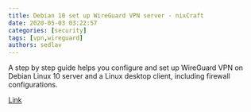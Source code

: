 ```yaml
---
title: Debian 10 set up WireGuard VPN server - nixCraft
date: 2020-05-03 03:22:57
categories: [security]
tags: [vpn,wireguard]
authors: sedlav
---
```


A step by step guide helps you configure and set up WireGuard VPN on Debian Linux 10 server and a Linux desktop client, including firewall configurations.

[Link](https://www.cyberciti.biz/faq/debian-10-set-up-wireguard-vpn-server/)
